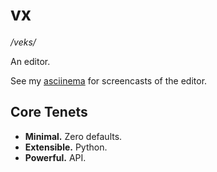 # vx

*/veks/*

An editor.

See my [asciinema](https://asciinema.org/~philipdexter) for screencasts of the editor.

## Core Tenets

* **Minimal.** Zero defaults.
* **Extensible.** Python.
* **Powerful.** API.
